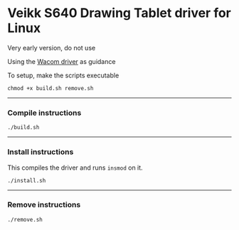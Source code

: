 # Veikk S640 Drawing Tablet driver for Linux

Very early version, do not use

Using the [Wacom driver][1] as guidance

To setup, make the scripts executable

    chmod +x build.sh remove.sh

---

### Compile instructions

    ./build.sh

---

### Install instructions

This compiles the driver and runs `insmod` on it.

    ./install.sh

---

### Remove instructions

    ./remove.sh

[1]: https://github.com/torvalds/linux/blob/master/drivers/hid/wacom_wac.c
